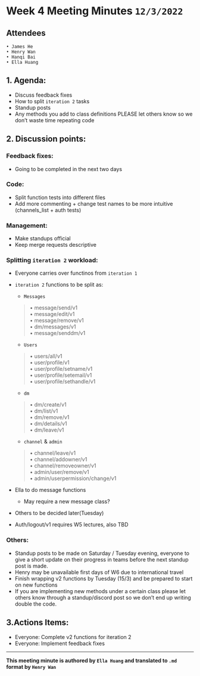 # Week 4 Meeting Minutes `12/3/2022`

## Attendees

```
• James He
• Henry Wan
• Hanqi Bai
• Ella Huang
```

## **1. Agenda:**

- Discuss feedback fixes
- How to split `iteration 2` tasks
- Standup posts
- Any methods you add to class definitions PLEASE let others know so we don’t waste time repeating code

## **2. Discussion points:**

### Feedback fixes:

- Going to be completed in the next two days

### Code:

- Split function tests into different files
- Add more commenting + change test names to be more intuitive (channels_list + auth tests)

### Management:

- Make standups official
- Keep merge requests descriptive

### Splitting `iteration 2` workload:

- Everyone carries over functinos from `iteration 1`
- `iteration 2` functions to be split as:  
    - `Messages`
    > •	message/send/v1  
    > •	message/edit/v1  
    > •	message/remove/v1  
    > •	dm/messages/v1  
    > •	message/senddm/v1  

    - `Users`
    > •	users/all/v1  
    > •	user/profile/v1  
    > •	user/profile/setname/v1  
    > •	user/profile/setemail/v1  
    > •	user/profile/sethandle/v1  

    - `dm`
    > •	dm/create/v1  
    > •	dm/list/v1  
    > •	dm/remove/v1  
    > •	dm/details/v1  
    > •	dm/leave/v1  

    - `channel` & `admin`
    > •	channel/leave/v1  
    > •	channel/addowner/v1  
    > •	channel/removeowner/v1  
    > •	admin/user/remove/v1  
    > •	admin/userpermission/change/v1  

- Ella to do message functions
    - May require a new message class?
- Others to be decided later(Tuesday)
- Auth/logout/v1 requires W5 lectures, also TBD

### Others:

- Standup posts to be made on Saturday / Tuesday evening, everyone to give a short update on their progress in teams before the next standup post is made.
-	Henry may be unavailable first days of W6 due to international travel
- Finish wrapping v2 functions by Tuesday (15/3) and be prepared to start on new functions
- If you are implementing new methods under a certain class please let others know through a standup/discord post so we don’t end up writing double the code.

## **3.Actions Items:**

- Everyone: Complete v2 functions for iteration 2
- Everyone: Implement feedback fixes

----

**This meeting minute is authored by `Ella Huang` and translated to `.md` format by `Henry Wan`**
